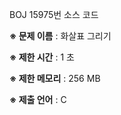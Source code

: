 BOJ 15975번 소스 코드

<b>※ 문제 이름</b> : 화살표 그리기

<b>※ 제한 시간</b> : 1 초

<b>※ 제한 메모리</b> : 256 MB

<b>※ 제출 언어</b> : C
